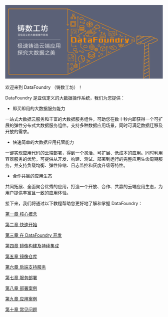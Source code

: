 ![](img/DFlogo-03.png)

欢迎来到 DataFoundry （铸数工坊）！

DataFoundry 是亚信定义的大数据操作系统，我们为您提供：

* 即买即用的大数据服务能力

一站式大数据云服务和丰富的大数据服务组件，可助您在数十秒内即获得一个可扩展的弹性分布式大数据服务组件。支持多种数据应用场景，同时可满足数据迁移及开放的需求。

* 快速简单的大数据应用托管能力

一键实现应用代码的云端部署，得到一个灵活、可扩展、低成本的应用。同时利用容器服务的优势，可提供从开发、构建、测试、部署到运行的完整应用生命周期服务，并支持负载均衡、弹性伸缩、日志监控和灰度升级等特性。

* 合作共赢的应用生态

共同拓展、全面聚合优秀的应用，打造一个开放、合作、共赢的云端应用生态，为用户提供丰富且一致的应用体验。


接下来，我们将通过以下教程帮助您更好地了解和掌握 DataFoundry：

[第一章  核心概念](Basic_Concepts.md)

[第二章  快速开始](Quick_Start/README.md)

[第三章  在 DataFoundry 开发](Development_on_DataFoundry.md)

[第四章  镜像构建及持续集成](Image_Build&CI.md)

[第五章  镜像仓库](Registry.md)

[第六章  后端支持服务](Backing_Services.md)

[第七章  服务部署](Service_Deployment/README.md)

[第八章  部署案例](Deployment_Cases/README.md)

[第九章  应用案例](Application_Cases/README.md)

[第十章  常见问题](FAQ.md)
